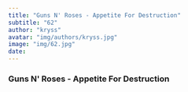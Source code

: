 ```yaml
---
title: "Guns N' Roses - Appetite For Destruction"
subtitle: "62"
author: "kryss"
avatar: "img/authors/kryss.jpg"
image: "img/62.jpg"
date:
---
```


### Guns N' Roses - Appetite For Destruction
